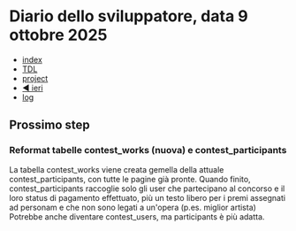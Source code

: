 # Diario dello sviluppatore, data 9 ottobre 2025

* [index](../index.md)
* [TDL](../TDL.md)
* [project](https://github.com/users/mrai64/projects/1)
* [◀️ ieri](./2025-10-08_IT.md)
* [log](/storage/logs/laravel.log)

## Prossimo step

### Reformat tabelle contest_works (nuova) e contest_participants

La tabella contest_works viene creata gemella della attuale
contest_participants, con tutte le pagine già pronte.
Quando finito, contest_participants raccoglie solo gli user che partecipano
al concorso e il loro status di pagamento effettuato,
più un testo libero per i premi assegnati ad personam e che non
sono legati a un'opera (p.es. miglior artista)
Potrebbe anche diventare contest_users, ma participants è più adatta.
